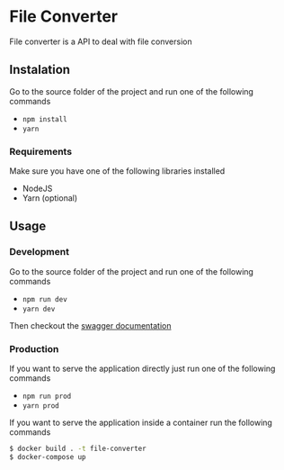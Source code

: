# File Converter

File converter is a API to deal with file conversion

## Instalation

Go to the source folder of the project and run one of the following commands

- ```npm install```
- ```yarn```

### Requirements

Make sure you have one of the following libraries installed
- NodeJS
- Yarn (optional)

## Usage

### Development

Go to the source folder of the project and run one of the following commands
- ```npm run dev```
- ```yarn dev```

Then checkout the [swagger documentation](http://localhost:3000/v1/docs)

### Production

If you want to serve the application directly just run one of the following commands

- ```npm run prod```
- ```yarn prod```

If you want to serve the application inside a container run the following commands

```bash
$ docker build . -t file-converter
$ docker-compose up
```
